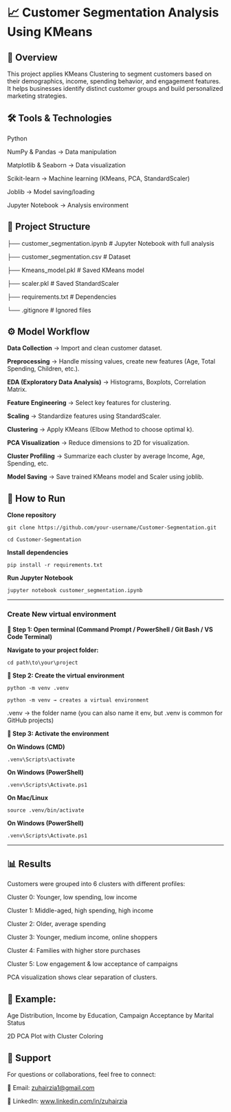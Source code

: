 # 📈 Customer Segmentation Analysis Using KMeans
## 📌 Overview

This project applies KMeans Clustering to segment customers based on their demographics, income, spending behavior, and engagement features.
It helps businesses identify distinct customer groups and build personalized marketing strategies.

## 🛠 Tools & Technologies

Python

NumPy & Pandas → Data manipulation

Matplotlib & Seaborn → Data visualization

Scikit-learn → Machine learning (KMeans, PCA, StandardScaler)

Joblib → Model saving/loading

Jupyter Notebook → Analysis environment

## 📂 Project Structure
├── customer_segmentation.ipynb     # Jupyter Notebook with full analysis  

├── customer_segmentation.csv       # Dataset  

├── Kmeans_model.pkl                # Saved KMeans model  

├── scaler.pkl                      # Saved StandardScaler  

├── requirements.txt                # Dependencies  

└── .gitignore                      # Ignored files  

## ⚙️ Model Workflow

**Data Collection** → Import and clean customer dataset.

**Preprocessing** → Handle missing values, create new features (Age, Total Spending, Children, etc.).

**EDA (Exploratory Data Analysis)** → Histograms, Boxplots, Correlation Matrix.

**Feature Engineering** → Select key features for clustering.

**Scaling** → Standardize features using StandardScaler.

**Clustering** → Apply KMeans (Elbow Method to choose optimal k).

**PCA Visualization** → Reduce dimensions to 2D for visualization.

**Cluster Profiling** → Summarize each cluster by average Income, Age, Spending, etc.

**Model Saving** → Save trained KMeans model and Scaler using joblib.

## 🚀 How to Run
**Clone repository**

`git clone https://github.com/your-username/Customer-Segmentation.git`

`cd Customer-Segmentation`

**Install dependencies**

`pip install -r requirements.txt`

**Run Jupyter Notebook**

`jupyter notebook customer_segmentation.ipynb`

---

### **Create New virtual environment**

**🔹 Step 1: Open terminal (Command Prompt / PowerShell / Git Bash / VS Code Terminal)**

**Navigate to your project folder:**

`cd path\to\your\project`

**🔹 Step 2: Create the virtual environment**


`python -m venv .venv`


`python -m venv → creates a virtual environment`

.venv → the folder name (you can also name it env, but .venv is common for GitHub projects)

**🔹 Step 3: Activate the environment**

**On Windows (CMD)**


`.venv\Scripts\activate`

**On Windows (PowerShell)**

`.venv\Scripts\Activate.ps1`

**On Mac/Linux**

`source .venv/bin/activate`

**On Windows (PowerShell)**


`.venv\Scripts\Activate.ps1`

---

## 📊 Results

Customers were grouped into 6 clusters with different profiles:

Cluster 0: Younger, low spending, low income

Cluster 1: Middle-aged, high spending, high income

Cluster 2: Older, average spending

Cluster 3: Younger, medium income, online shoppers

Cluster 4: Families with higher store purchases

Cluster 5: Low engagement & low acceptance of campaigns

PCA visualization shows clear separation of clusters.

## 📸 Example:

Age Distribution, Income by Education, Campaign Acceptance by Marital Status

2D PCA Plot with Cluster Coloring

## 📧 Support

For questions or collaborations, feel free to connect:

📩 Email: zuhairzia1@gmail.com

💼 LinkedIn: www.linkedin.com/in/zuhairzia
